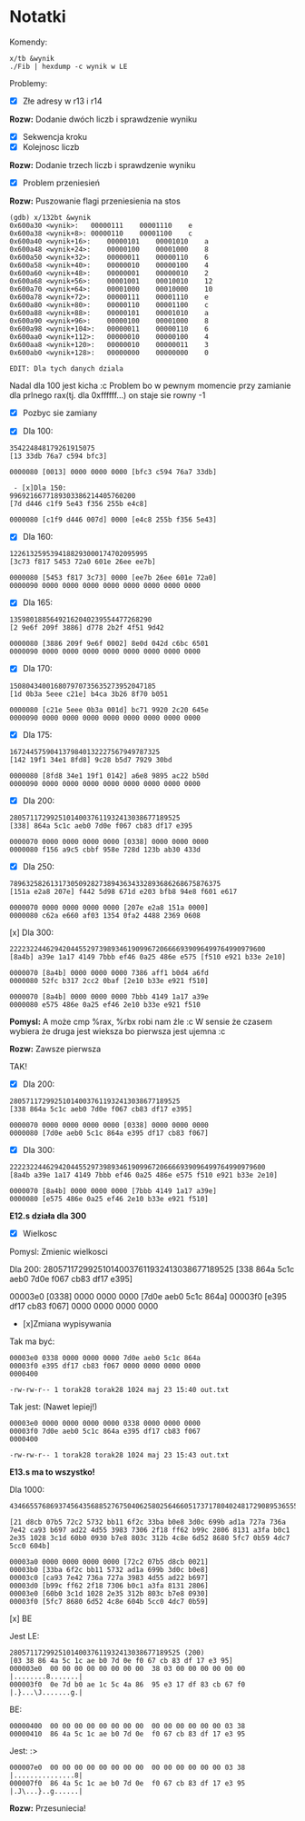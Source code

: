 # Notatki

Komendy:
```
x/tb &wynik
./Fib | hexdump -c wynik w LE
```

Problemy:

 - [x] Złe adresy w r13 i r14

**Rozw:** Dodanie dwóch liczb i sprawdzenie wyniku

 - [x] Sekwencja kroku
 - [x] Kolejnosc liczb

**Rozw:** Dodanie trzech liczb i sprawdzenie wyniku

 - [x] Problem przeniesień

**Rozw:** Puszowanie flagi przeniesienia na stos

```
(gdb) x/132bt &wynik
0x600a30 <wynik>:	00000111	00001110	e
0x600a38 <wynik+8>:	00000110	00001100	c
0x600a40 <wynik+16>:	00000101	00001010	a
0x600a48 <wynik+24>:	00000100	00001000	8
0x600a50 <wynik+32>:	00000011	00000110	6
0x600a58 <wynik+40>:	00000010	00000100	4
0x600a60 <wynik+48>:	00000001	00000010	2
0x600a68 <wynik+56>:	00001001	00010010	12
0x600a70 <wynik+64>:	00001000	00010000	10
0x600a78 <wynik+72>:	00000111	00001110	e
0x600a80 <wynik+80>:	00000110	00001100	c
0x600a88 <wynik+88>:	00000101	00001010	a
0x600a90 <wynik+96>:	00000100	00001000	8
0x600a98 <wynik+104>:	00000011	00000110	6
0x600aa0 <wynik+112>:	00000010	00000100	4
0x600aa8 <wynik+120>:	00000010	00000011	3
0x600ab0 <wynik+128>:	00000000	00000000	0

EDIT: Dla tych danych dziala
```

Nadal dla 100 jest kicha :c
Problem bo w pewnym momencie przy zamianie dla prlnego rax(tj. dla 0xffffff...) on staje sie rowny -1

 - [x] Pozbyc sie zamiany

 - [x] Dla 100:

```
354224848179261915075
[13 33db 76a7 c594 bfc3]

0000080 [0013] 0000 0000 0000 [bfc3 c594 76a7 33db]

 - [x]Dla 150:
9969216677189303386214405760200
[7d d446 c1f9 5e43 f356 255b e4c8]

0000080 [c1f9 d446 007d] 0000 [e4c8 255b f356 5e43]
```

 - [x] Dla 160:

```
1226132595394188293000174702095995
[3c73 f817 5453 72a0 601e 26ee ee7b]

0000080 [5453 f817 3c73] 0000 [ee7b 26ee 601e 72a0]
0000090 0000 0000 0000 0000 0000 0000 0000 0000
```

 - [x] Dla 165:

```
13598018856492162040239554477268290
[2 9e6f 209f 3886] d778 2b2f 4f51 9d42

0000080 [3886 209f 9e6f 0002] 8e0d 042d c6bc 6501
0000090 0000 0000 0000 0000 0000 0000 0000 0000
```

 - [x] Dla 170:

```
150804340016807970735635273952047185
[1d 0b3a 5eee c21e] b4ca 3b26 8f70 b051

0000080 [c21e 5eee 0b3a 001d] bc71 9920 2c20 645e
0000090 0000 0000 0000 0000 0000 0000 0000 0000
```

 - [x] Dla 175:

```
1672445759041379840132227567949787325
[142 19f1 34e1 8fd8] 9c28 b5d7 7929 30bd

0000080 [8fd8 34e1 19f1 0142] a6e8 9895 ac22 b50d
0000090 0000 0000 0000 0000 0000 0000 0000 0000
```

 - [x] Dla 200:

```
280571172992510140037611932413038677189525
[338] 864a 5c1c aeb0 7d0e f067 cb83 df17 e395

0000070 0000 0000 0000 0000 [0338] 0000 0000 0000
0000080 f156 a9c5 cbbf 958e 728d 123b ab30 433d
```

 - [x] Dla 250:

```
7896325826131730509282738943634332893686268675876375
[151a e2a8 207e] f442 5d98 671d e203 bfb8 94e8 f601 e617

0000070 0000 0000 0000 0000 [207e e2a8 151a 0000]
0000080 c62a e660 af03 1354 0fa2 4488 2369 0608
```

[x] Dla 300:

```
222232244629420445529739893461909967206666939096499764990979600
[8a4b] a39e 1a17 4149 7bbb ef46 0a25 486e e575 [f510 e921 b33e 2e10]

0000070 [8a4b] 0000 0000 0000 7386 aff1 b0d4 a6fd
0000080 52fc b317 2cc2 0baf [2e10 b33e e921 f510]

0000070 [8a4b] 0000 0000 0000 7bbb 4149 1a17 a39e
0000080 e575 486e 0a25 ef46 2e10 b33e e921 f510
```

**Pomysl:**
A może cmp %rax, %rbx robi nam źle :c
W sensie że czasem wybiera że druga jest wieksza bo pierwsza jest ujemna :c

**Rozw:** Zawsze pierwsza

TAK!

 - [x] Dla 200:

```
280571172992510140037611932413038677189525
[338 864a 5c1c aeb0 7d0e f067 cb83 df17 e395]

0000070 0000 0000 0000 0000 [0338] 0000 0000 0000
0000080 [7d0e aeb0 5c1c 864a e395 df17 cb83 f067]
```

 - [x] Dla 300:

```
222232244629420445529739893461909967206666939096499764990979600
[8a4b a39e 1a17 4149 7bbb ef46 0a25 486e e575 f510 e921 b33e 2e10]

0000070 [8a4b] 0000 0000 0000 [7bbb 4149 1a17 a39e]
0000080 [e575 486e 0a25 ef46 2e10 b33e e921 f510]
```

**E12.s działa dla 300**

 - [x] Wielkosc

Pomysl: Zmienic wielkosci

Dla 200:
280571172992510140037611932413038677189525
[338 864a 5c1c aeb0 7d0e f067 cb83 df17 e395]

00003e0 [0338] 0000 0000 0000 [7d0e aeb0 5c1c 864a]
00003f0 [e395 df17 cb83 f067] 0000 0000 0000 0000

 - [x]Zmiana wypisywania

Tak ma być:

```
00003e0 0338 0000 0000 0000 7d0e aeb0 5c1c 864a
00003f0 e395 df17 cb83 f067 0000 0000 0000 0000
0000400

-rw-rw-r-- 1 torak28 torak28 1024 maj 23 15:40 out.txt
```

Tak jest: (Nawet lepiej!)

```
00003e0 0000 0000 0000 0000 0338 0000 0000 0000
00003f0 7d0e aeb0 5c1c 864a e395 df17 cb83 f067
0000400

-rw-rw-r-- 1 torak28 torak28 1024 maj 23 15:43 out.txt
```

**E13.s ma to wszystko!**

Dla 1000:

```
43466557686937456435688527675040625802564660517371780402481729089536555417949051890403879840079255169295922593080322634775209689623239873322471161642996440906533187938298969649928516003704476137795166849228875

[21 d8cb 07b5 72c2 5732 bb11 6f2c 33ba b0e8 3d0c 699b ad1a 727a 736a 7e42 ca93 b697 ad22 4d55 3983 7306 2f18 ff62 b99c 2806 8131 a3fa b0c1 2e35 1028 3c1d 60b0 0930 b7e8 803c 312b 4c8e 6d52 8680 5fc7 0b59 4dc7 5cc0 604b]

00003a0 0000 0000 0000 0000 [72c2 07b5 d8cb 0021]
00003b0 [33ba 6f2c bb11 5732 ad1a 699b 3d0c b0e8]
00003c0 [ca93 7e42 736a 727a 3983 4d55 ad22 b697]
00003d0 [b99c ff62 2f18 7306 b0c1 a3fa 8131 2806]
00003e0 [60b0 3c1d 1028 2e35 312b 803c b7e8 0930]
00003f0 [5fc7 8680 6d52 4c8e 604b 5cc0 4dc7 0b59]
```

[x] BE

Jest LE:

```
280571172992510140037611932413038677189525 (200)
[03 38 86 4a 5c 1c ae b0 7d 0e f0 67 cb 83 df 17 e3 95]
000003e0  00 00 00 00 00 00 00 00  38 03 00 00 00 00 00 00  |........8.......|
000003f0  0e 7d b0 ae 1c 5c 4a 86  95 e3 17 df 83 cb 67 f0  |.}...\J.......g.|
```

BE:

```
00000400  00 00 00 00 00 00 00 00  00 00 00 00 00 00 03 38
00000410  86 4a 5c 1c ae b0 7d 0e  f0 67 cb 83 df 17 e3 95 
```

Jest: :>

```
000007e0  00 00 00 00 00 00 00 00  00 00 00 00 00 00 03 38  |...............8|
000007f0  86 4a 5c 1c ae b0 7d 0e  f0 67 cb 83 df 17 e3 95  |.J\...}..g......|
```

**Rozw:** Przesuniecia!





